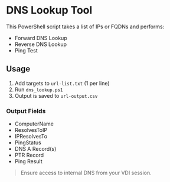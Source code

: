 # DNS Lookup Tool

This PowerShell script takes a list of IPs or FQDNs and performs:

- Forward DNS Lookup
- Reverse DNS Lookup
- Ping Test

##  Usage

1. Add targets to `url-list.txt` (1 per line)
2. Run `dns_lookup.ps1`
3. Output is saved to `url-output.csv`


###  Output Fields

- ComputerName
- ResolvesToIP
- IPResolvesTo
- PingStatus
- DNS A Record(s)
- PTR Record
- Ping Result

> Ensure access to internal DNS from your VDI session.
